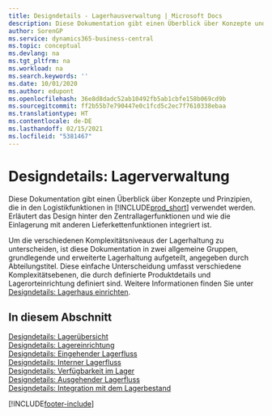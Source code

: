 ```yaml
---
title: Designdetails - Lagerhausverwaltung | Microsoft Docs
description: Diese Dokumentation gibt einen Überblick über Konzepte und Prinzipien, die in den Logistikfunktionen in  Business Central.
author: SorenGP
ms.service: dynamics365-business-central
ms.topic: conceptual
ms.devlang: na
ms.tgt_pltfrm: na
ms.workload: na
ms.search.keywords: ''
ms.date: 10/01/2020
ms.author: edupont
ms.openlocfilehash: 36e8d8dadc52ab10492fb5ab1cbfe158b069cd9b
ms.sourcegitcommit: ff2b55b7e790447e0c1fcd5c2ec7f7610338ebaa
ms.translationtype: HT
ms.contentlocale: de-DE
ms.lasthandoff: 02/15/2021
ms.locfileid: "5381467"
---
```

# <a name="design-details-warehouse-management"></a>Designdetails: Lagerverwaltung
Diese Dokumentation gibt einen Überblick über Konzepte und Prinzipien, die in den Logistikfunktionen in [!INCLUDE[prod_short](includes/prod_short.md)] verwendet werden. Erläutert das Design hinter den Zentrallagerfunktionen und wie die Einlagerung mit anderen Lieferkettenfunktionen integriert ist.  

Um die verschiedenen Komplexitätsniveaus der Lagerhaltung zu unterscheiden, ist diese Dokumentation in zwei allgemeine Gruppen, grundlegende und erweiterte Lagerhaltung aufgeteilt, angegeben durch Abteilungstitel. Diese einfache Unterscheidung umfasst verschiedene Komplexitätsebenen, die durch definierte Produktdetails und Lagerorteinrichtung definiert sind. Weitere Informationen finden Sie unter [Designdetails: Lagerhaus einrichten](design-details-warehouse-setup.md).  

## <a name="in-this-section"></a>In diesem Abschnitt  
[Designdetails: Lagerübersicht](design-details-warehouse-overview.md)  
[Designdetails: Lagereinrichtung](design-details-warehouse-setup.md)  
[Designdetails: Eingehender Lagerfluss](design-details-inbound-warehouse-flow.md)  
[Designdetails: Interner Lagerfluss](design-details-internal-warehouse-flows.md)  
[Designdetails: Verfügbarkeit im Lager](design-details-availability-in-the-warehouse.md)  
[Designdetails: Ausgehender Lagerfluss](design-details-outbound-warehouse-flow.md)  
[Designdetails: Integration mit dem Lagerbestand](design-details-integration-with-inventory.md)


[!INCLUDE[footer-include](includes/footer-banner.md)]